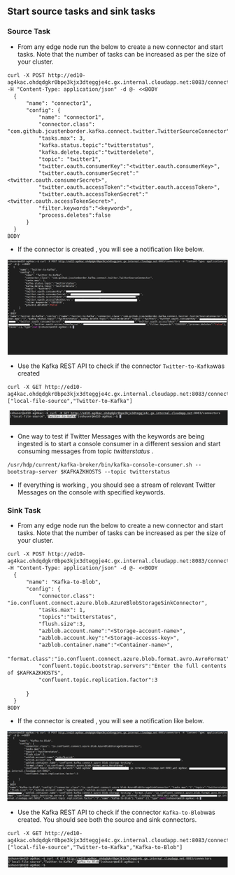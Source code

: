 ## Start source tasks and sink tasks 


### Source Task

- From any edge node run the below to create a new connector and start tasks. Note that the number of tasks can be increased as per the size of your cluster. 
```
curl -X POST http://ed10-ag4kac.ohdqdgkr0bpe3kjx3dteggje4c.gx.internal.cloudapp.net:8083/connectors -H "Content-Type: application/json" -d @- <<BODY
  {
      "name": "connector1",
      "config": {
          "name": "connector1",
          "connector.class": "com.github.jcustenborder.kafka.connect.twitter.TwitterSourceConnector",
          "tasks.max": 3,
          "kafka.status.topic":"twitterstatus",
          "kafka.delete.topic":"twitterdelete",        
          "topic": "twitter1",   
          "twitter.oauth.consumerKey":"<twitter.oauth.consumerKey>",
          "twitter.oauth.consumerSecret":"<twitter.oauth.consumerSecret>",
          "twitter.oauth.accessToken":"<twitter.oauth.accessToken>",
          "twitter.oauth.accessTokenSecret":"<twitter.oauth.accessTokenSecret>",
          "filter.keywords":"<keyword>",
          "process.deletes":false
      }
  }
BODY 
```
- If the connector is created , you will see a notification like below.

![HDInsight Kafka Connect](https://github.com/arnabganguly/Kafkaconnect/blob/master/images/pic15.png)

- Use the Kafka REST API to check if the connector `Twitter-to-Kafka`was created 

 ```
curl -X GET http://ed10-ag4kac.ohdqdgkr0bpe3kjx3dteggje4c.gx.internal.cloudapp.net:8083/connectors
["local-file-source","Twitter-to-Kafka"]
```

![HDInsight Kafka Connect](https://github.com/arnabganguly/Kafkaconnect/blob/master/images/pic16.png)


- One way to test if Twitter Messages with the keywords are being ingested is to start a console consumer in a different session and start consuming messages from topic *twitterstatus* . 

```
/usr/hdp/current/kafka-broker/bin/kafka-console-consumer.sh --bootstrap-server $KAFKAZKHOSTS --topic twitterstatus 
```
- If everything is working , you should see a stream of relevant Twitter Messages on the console with specified keywords.  


### Sink Task 


- From any edge node run the below to create a new connector and start tasks. Note that the number of tasks can be increased as per the size of your cluster. 

```
curl -X POST http://ed10-ag4kac.ohdqdgkr0bpe3kjx3dteggje4c.gx.internal.cloudapp.net:8083/connectors -H "Content-Type: application/json" -d @- <<BODY
  {
      "name": "Kafka-to-Blob",
      "config": {
          "connector.class": "io.confluent.connect.azure.blob.AzureBlobStorageSinkConnector",
          "tasks.max": 1,
          "topics":"twitterstatus",
          "flush.size":3,
          "azblob.account.name":"<Storage-account-name>",
          "azblob.account.key":"<Storage-accesss-key>",
          "azblob.container.name":"<Container-name>",
          "format.class":"io.confluent.connect.azure.blob.format.avro.AvroFormat",
          "confluent.topic.bootstrap.servers":"Enter the full contents of $KAFKAZKHOSTS",   
          "confluent.topic.replication.factor":3

      }
  }
BODY
```
- If the connector is created  , you will see a notification like below.

![HDInsight Kafka Connect](https://github.com/arnabganguly/Kafkaconnect/blob/master/images/pic17.png)


- Use the Kafka REST API to check if the connector `Kafka-to-Blob`was created. You should see both the source and sink connectors.  

```
curl -X GET http://ed10-ag4kac.ohdqdgkr0bpe3kjx3dteggje4c.gx.internal.cloudapp.net:8083/connectors
["local-file-source","Twitter-to-Kafka","Kafka-to-Blob"]
```

![HDInsight Kafka Connect](https://github.com/arnabganguly/Kafkaconnect/blob/master/images/pic18.png)


<!--stackedit_data:
eyJoaXN0b3J5IjpbLTEwNTMyODczNSwxMDAzNTAwNzYzLC0xNj
A1OTczMzA1LDExNzg3Njc0NjVdfQ==
-->
